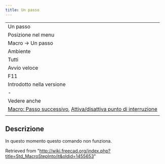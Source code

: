 ```yaml
---
title: Un passo
---
```


|                                                                                                                                                                       |
| --------------------------------------------------------------------------------------------------------------------------------------------------------------------- |
| Un passo                                                                                                                                                              |
| Posizione nel menu                                                                                                                                                    |
| Macro → Un passo                                                                                                                                                      |
| Ambiente                                                                                                                                                              |
| Tutti                                                                                                                                                                 |
| Avvio veloce                                                                                                                                                          |
| F11                                                                                                                                                                   |
| Introdotto nella versione                                                                                                                                             |
| -                                                                                                                                                                     |
| Vedere anche                                                                                                                                                          |
| [Macro: Passo successivo](/Std_MacroStepOver/it "Std MacroStepOver/it"), [Attiva/disattiva punto di interruzione](/Std_ToggleBreakpoint/it "Std ToggleBreakpoint/it") |
|                                                                                                                                                                       |

## Descrizione

In questo momento questo comando non funziona.

Retrieved from "<http://wiki.freecad.org/index.php?title=Std_MacroStepInto/it&oldid=1455653>"
